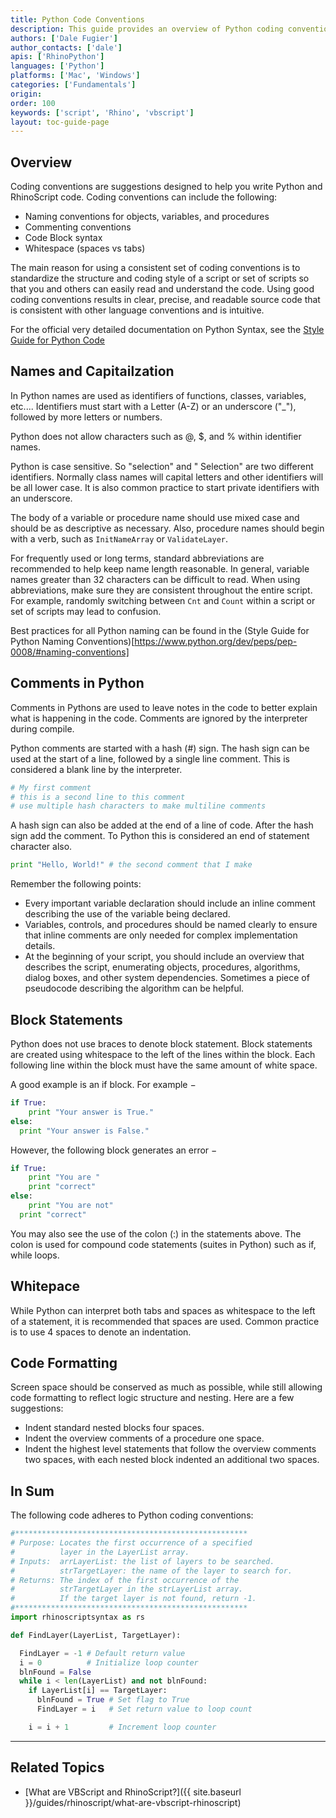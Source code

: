 ```yaml
---
title: Python Code Conventions
description: This guide provides an overview of Python coding conventions.
authors: ['Dale Fugier']
author_contacts: ['dale']
apis: ['RhinoPython']
languages: ['Python']
platforms: ['Mac', 'Windows']
categories: ['Fundamentals']
origin:
order: 100
keywords: ['script', 'Rhino', 'vbscript']
layout: toc-guide-page
---
```


## Overview

Coding conventions are suggestions designed to help you write Python and RhinoScript code.  Coding conventions can include the following:

- Naming conventions for objects, variables, and procedures
- Commenting conventions
- Code Block syntax
- Whitespace (spaces vs tabs)

The main reason for using a consistent set of coding conventions is to standardize the structure and coding style of a script or set of scripts so that you and others can easily read and understand the code.  Using good coding conventions results in clear, precise, and readable source code that is consistent with other language conventions and is intuitive.

For the official very detailed documentation on Python Syntax, see the [Style Guide for Python Code](https://www.python.org/dev/peps/pep-0008/)

## Names and Capitailzation

In Python names are used as identifiers of functions, classes, variables, etc....  Identifiers must start with a Letter (A-Z) or an underscore ("_"), followed by more letters or numbers.

Python does not allow characters such as @, $, and % within identifier names.

Python is case sensitive.  So "selection" and " Selection" are two different identifiers. Normally class names will capital letters and other identifiers will be all lower case.  It is also common practice to start private identifiers with an underscore.

The body of a variable or procedure name should use mixed case and should be as descriptive as necessary.  Also, procedure names should begin with a verb, such as `InitNameArray` or `ValidateLayer`.

For frequently used or long terms, standard abbreviations are recommended to help keep name length reasonable.  In general, variable names greater than 32 characters can be difficult to read.  When using abbreviations, make sure they are consistent throughout the entire script.  For example, randomly switching between `Cnt` and `Count` within a script or set of scripts may lead to confusion.

Best practices for all Python naming can be found in the (Style Guide for Python Naming Conventions)[https://www.python.org/dev/peps/pep-0008/#naming-conventions]

## Comments in Python

Comments in Pythons are used to leave notes in the code to better explain what is happening in the code.  Comments are ignored by the interpreter during compile.

Python comments are started with a hash (#) sign.  The hash sign can be used at the start of a line, followed by a single line comment.  This is considered a blank line by the interpreter.

```python
# My first comment
# this is a second line to this comment
# use multiple hash characters to make multiline comments
```
A hash sign can also be added at the end of a line of code.  After the hash sign add the comment.  To Python this is considered an end of statement character also.

```python
print "Hello, World!" # the second comment that I make
```

Remember the following points:

- Every important variable declaration should include an inline comment describing the use of the variable being declared.
- Variables, controls, and procedures should be named clearly to ensure that inline comments are only needed for complex implementation details.
- At the beginning of your script, you should include an overview that describes the script, enumerating objects, procedures, algorithms, dialog boxes, and other system dependencies.  Sometimes a piece of pseudocode describing the algorithm can be helpful.

## Block Statements

Python does not use braces to denote block statement.  Block statements are created using whitespace to the left of the lines within the block.  Each following line within the block must have the same amount of white space.

A good example is an if block. For example −

```python
if True:
    print "Your answer is True."
else:
  print "Your answer is False."
```

However, the following block generates an error −

```python
if True:
    print "You are "
    print "correct"
else:
    print "You are not"
  print "correct"
```  

You may also see the use of the colon (:) in the statements above. The colon is used for compound code statements (suites in Python) such as if, while loops.

## Whitepace

While Python can interpret both tabs and spaces as whitespace to the left of a statement, it is recommended that spaces are used.  Common practice is to use 4 spaces to denote an indentation. 

## Code Formatting

Screen space should be conserved as much as possible, while still allowing code formatting to reflect logic structure and nesting.  Here are a few suggestions:

- Indent standard nested blocks four spaces.
- Indent the overview comments of a procedure one space.
- Indent the highest level statements that follow the overview comments two spaces, with each nested block indented an additional two spaces.

## In Sum

The following code adheres to Python coding conventions:

```python
#****************************************************
# Purpose: Locates the first occurrence of a specified
#          layer in the LayerList array.
# Inputs:  arrLayerList: the list of layers to be searched.
#          strTargetLayer: the name of the layer to search for.
# Returns: The index of the first occurrence of the
#          strTargetLayer in the strLayerList array.
#          If the target layer is not found, return -1.
#****************************************************
import rhinoscriptsyntax as rs

def FindLayer(LayerList, TargetLayer):

  FindLayer = -1 # Default return value
  i = 0          # Initialize loop counter
  blnFound = False
  while i < len(LayerList) and not blnFound:
    if LayerList[i] == TargetLayer:
      blnFound = True # Set flag to True
      FindLayer = i   # Set return value to loop count

    i = i + 1         # Increment loop counter
```

---

## Related Topics

- [What are VBScript and RhinoScript?]({{ site.baseurl }}/guides/rhinoscript/what-are-vbscript-rhinoscript)
